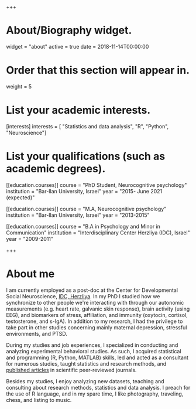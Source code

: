 +++ 

# About/Biography widget.
widget = "about"
active = true
date = 2018-11-14T00:00:00

# Order that this section will appear in.

weight = 5

# List your academic interests.

[interests]
  interests = [
  "Statistics and data analysis",
  "R", 
  "Python",
  "Neuroscience"]

# List your qualifications (such as academic degrees).
[[education.courses]]
  course = "PhD Student, Neurocognitive psychology"
  institution = "Bar-Ilan University, Israel"
  year = "2015- June 2021 (expected)"

[[education.courses]]
  course = "M.A, Neurocognitive psychology"
  institution = "Bar-Ilan University, Israel"
  year = "2013-2015"

[[education.courses]]
  course = "B.A in Psychology and Minor in Communication"
  institution = "Interdisciplinary Center Herzliya (IDC), Israel"
  year = "2009-2011"

+++

# About me

I am currently employed as a post-doc at the Center for Developmental
Social Neuroscience, [IDC, Herzliya](https://www.idc.ac.il/en/pages/home.aspx). In my PhD I studied how we synchronize to other people we're interacting with through our autonomic measurements (e.g. heart rate, galvanic skin response), brain activity (using EEG), and biomarkers of stress, affiliation, and immunity (oxytocin, cortisol, testosterone, and s-IgA). In addition to my research, I had the privilege to take part in other studies concerning mainly maternal depression, stressful environments, and PTSD.

During my studies and job experiences, I specialized in conducting and analyzing experimental behavioral studies. As such, I acquired statistical and programming (R, Python, MATLAB) skills, led and acted as a consultant for numerous studies, taught statistics and research methods, and [published articles](https://amirdjv.netlify.app/publication/) in scientific peer-reviewed journals.

Besides my studies, I enjoy analyzing new datasets, teaching and consulting about research methods, statistics and data analysis. I preach for the use of R language, and in my spare time, I like photography, traveling, chess, and listing to music.
